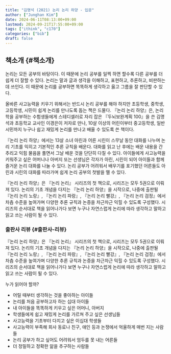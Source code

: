 ```yaml
---
title: "김명석 (2021) 논리 논리 하양 - 입문"
author: ["Junghan Kim"]
date: 2024-06-11T08:13:00+09:00
lastmod: 2024-09-21T17:55:00+09:00
tags: ["ithink", "c170"]
categories: ["bib"]
draft: false
---
```


## 책소개 {#책소개}

논리는 모든 공부의 바탕이다. 이 때문에 논리 공부를 일찍 하면 할수록 다른 공부를 더 쉽게 더 잘할 수 있다. 논리는 말과 글과 생각을 이해하고, 표현하고, 추론하고, 비판하는 데 쓰인다. 이 때문에 논리를 공부하면 똑똑하게 생각하고 옳고 그름을 잘 판단할 수 있다.

올바른 사고능력을 키우기 위해서는 반드시 논리 공부를 해야 하지만 초등학생, 중학생, 고등학생, 시민이 쉽게 논리를 만나도록 돕는 책은 드물다. 『논리 논리 하양』은, 논리학을 공부하는 수험생들에게 스테디셀러로 자리 잡은 『두뇌보완계획 100』을 쓴 김명석과 초등학교 교사인 이경은이 저자로 만나, 10살 이상의 어린이부터 중고등학생, 일반 시민까지 누구나 쉽고 재밌게 논리를 만나고 배울 수 있도록 쓴 책이다.

『논리 논리 하양』에서는 13살 소녀 아린과 어른 시린이 스무날 동안 대화를 나누며 논리 기초를 익히고 기본적인 추론 규칙을 배운다. 대화를 읽고 난 후에는 배운 내용을 간추리고 익힘 물음을 풀면서 그날 배운 것을 단단히 다질 수 있다. 아이들에게 사고능력을 키워주고 싶은 어머니나 아버지 또는 선생님은 각자가 아린, 시린이 되어 아이들과 함께 즐거운 논리 대화를 나눌 수 있다. 논리 공부가 어려워서 배우기를 포기했던 어른들도 아린과 시린의 대화를 따라가며 쉽게 논리 공부의 첫발을 뗄 수 있다.

『논리 논리 하양』은 『논리 논리』 시리즈의 첫 책으로, 시리즈는 모두 5권으로 이뤄져 있다. 논리의 기초 개념을 다지는 『논리 논리 하양』을 시작으로, 나중에 출판될 『논리 논리 노랑』, 『논리 논리 파랑』, 『논리 논리 빨강』, 『논리 논리 검정』에서 차츰 수준을 높여가며 다양한 추론 규칙과 논증을 차근차근 익힐 수 있도록 구성했다. 시리즈의 순서대로 책을 읽어나가다 보면 누구나 자연스럽게 논리에 따라 생각하고 말하고 읽고 쓰는 사람이 될 수 있다.


### 출판사 리뷰 {#출판사-리뷰}

『논리 논리 하양』은 『논리 논리』 시리즈의 첫 책으로, 시리즈는 모두 5권으로 이뤄져 있다. 논리의 기초 개념을 다지는 『논리 논리 하양』을 시작으로, 나중에 출판될 『논리 논리 노랑』, 『논리 논리 파랑』, 『논리 논리 빨강』, 『논리 논리 검정』에서 차츰 수준을 높여가며 다양한 추론 규칙과 논증을 차근차근 익힐 수 있도록 구성했다. 시리즈의 순서대로 책을 읽어나가다 보면 누구나 자연스럽게 논리에 따라 생각하고 말하고 읽고 쓰는 사람이 될 수 있다.

누가 읽어야 할까?

-   어릴 때부터 생각하는 것을 좋아하는 아이들
-   논리를 처음 공부하고자 하는 십대 아이들
-   내 아이들을 똑똑하게 키우고 싶은 어머니, 아버지
-   학생들에게 쉽고 재밌게 논리를 가르쳐 주고 싶은 선생님들
-   사고능력을 기초부터 다지고 싶은 이십대 학생들
-   사고능력이 부족해 회사 동료나 친구, 애인 등과 논쟁에서 억울하게 매번 지는 사람들
-   논리 공부가 하고 싶어도 어려워서 엄두를 못 내는 어른들
-   더 정밀하고 정확한 앎을 추구하는 사람들
